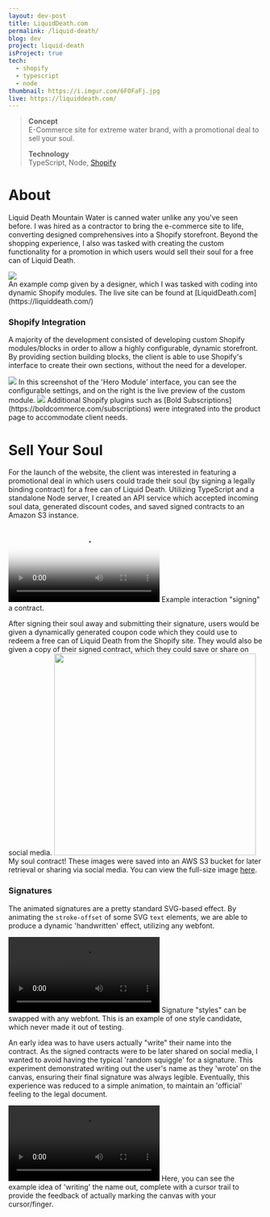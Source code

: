 ```yaml
---
layout: dev-post
title: LiquidDeath.com
permalink: /liquid-death/
blog: dev
project: liquid-death
isProject: true
tech:
  - shopify
  - typescript
  - node
thumbnail: https://i.imgur.com/6FOFaFj.jpg
live: https://liquiddeath.com/
---
```


<!--
>**Development time (to date)** ~2 Months
> -->
>**Concept**<br />E-Commerce site for extreme water brand, with a promotional deal to sell your soul.
>
>**Technology**<br />TypeScript, Node, [Shopify](https://shopify.com/)

# About

Liquid Death Mountain Water is canned water unlike any you've seen before. I was hired as a contractor to bring the e-commerce site to life, converting designed comprehensives into a Shopify storefront. Beyond the shopping experience, I also was tasked with creating the custom functionality for a promotion in which users would sell their soul for a free can of Liquid Death.

<div class="thumb-holder" style="overflow-y: auto; overflow-x: hidden; max-height: 50vh">
  <img src="https://i.imgur.com/04Q0xuF.jpg" style="max-width: 100%" />
</div>
<label>An example comp given by a designer, which I was tasked with coding into dynamic Shopify modules. The live site can be found at [LiquidDeath.com](https://liquiddeath.com/)</label>


### Shopify Integration

A majority of the development consisted of developing custom Shopify modules/blocks in order to allow a highly configurable, dynamic storefront. By providing section building blocks, the client is able to use Shopify's interface to create their own sections, without the need for a developer.


<img src="https://i.imgur.com/XRxjGCg.jpg" />
<label>In this screenshot of the 'Hero Module' interface, you can see the configurable settings, and on the right is the live preview of the custom module.</label>


<img src="https://i.imgur.com/Pu0frhD.png" style="max-height: 600px">
<label>Additional Shopify plugins such as [Bold Subscriptions](https://boldcommerce.com/subscriptions) were integrated into the product page to accommodate client needs.</label>

# Sell Your Soul

For the launch of the website, the client was interested in featuring a promotional deal in which users could trade their soul (by signing a legally binding contract) for a free can of Liquid Death. Utilizing TypeScript and a standalone Node server, I created an API service which accepted incoming soul data, generated discount codes, and saved signed contracts to an Amazon S3 instance.

<video src="https://i.imgur.com/nCjRuTX.mp4" poster="https://i.imgur.com/er60yLo.jpg" loop controls></video>
<label>Example interaction "signing" a contract.</label>

After signing their soul away and submitting their signature, users would be given a dynamically generated coupon code which they could use to redeem a free can of Liquid Death from the Shopify site. They would also be given a copy of their signed contract, which they could save or share on social media.
<img src="https://i.imgur.com/uAfTLDQl.jpg" style="height: 400px" />
<label>My soul contract! These images were saved into an AWS S3 bucket for later retrieval or sharing via social media. You can view the full-size image [here](https://i.imgur.com/uAfTLDQ.jpg).</label>


### Signatures

The animated signatures are a pretty standard SVG-based effect. By animating the `stroke-offset` of some SVG `text` elements, we are able to produce a dynamic 'handwritten' effect, utilizing any webfont.

<video src="https://i.imgur.com/WqJhzXj.mp4" loop controls autoplay></video>
<label>Signature "styles" can be swapped with any webfont. This is an example of one style candidate, which never made it out of testing.</label>

An early idea was to have users actually "write" their name into the contract. As the signed contracts were to be later shared on social media, I wanted to avoid having the typical 'random squiggle' for a signature. This experiment demonstrated writing out the user's name as they 'wrote' on the canvas, ensuring their final signature was always legible. Eventually, this experience was reduced to a simple animation, to maintain an 'official' feeling to the legal document.

<video src="https://i.imgur.com/SIa6yt5.mp4" loop controls autoplay></video>
<label>Here, you can see the example idea of 'writing' the name out, complete with a cursor trail to provide the feedback of actually marking the canvas with your cursor/finger.</label>

